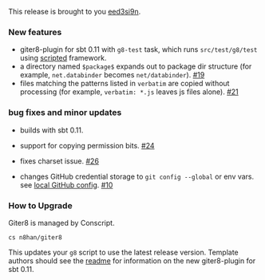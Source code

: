 This release is brought to you [eed3si9n][eed3si9n].

### New features

[eed3si9n]: https://github.com/eed3si9n/

- giter8-plugin for sbt 0.11 with `g8-test` task, which runs
  `src/test/g8/test` using [scripted][scripted] framework.
- a directory named `$package$` expands out to package dir structure
  (for example, `net.databinder` becomes `net/databinder`). [#19][19]
- files matching the patterns listed in `verbatim` are copied without
  processing (for example, `verbatim: *.js` leaves js files
  alone). [#21][21]
  
[scripted]: https://github.com/harrah/xsbt/tree/0.11/scripted

### bug fixes and minor updates

- builds with sbt 0.11.
- support for copying permission bits. [#24][24]
- fixes charset issue. [#26][26]
- changes GitHub credential storage to `git config --global` or env
  vars. see [local GitHub config][1]. [#10][10]

  [1]: https://github.com/blog/180-local-github-config
  [10]: https://github.com/n8han/giter8/issues/10
  [19]: https://github.com/n8han/giter8/issues/19
  [21]: https://github.com/n8han/giter8/issues/21
  [24]: https://github.com/n8han/giter8/issues/24
  [26]: https://github.com/n8han/giter8/issues/26

### How to Upgrade

Giter8 is managed by Conscript.

    cs n8han/giter8

This updates your `g8` script to use the latest release
version. Template authors should see the [readme][readme] for
information on the new giter8-plugin for sbt 0.11.

[readme]: https://github.com/n8han/giter8#readme
